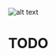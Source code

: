 ![alt text](https://github.com/LPeter1997/CppCmb/blob/master/cppcmb_logo.svg "CppCmb Logo")

# TODO
